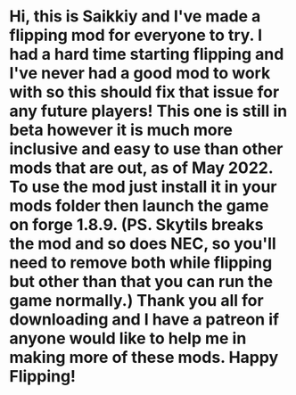 # Hi, this is Saikkiy and I've made a flipping mod for everyone to try. I had a hard time starting flipping and I've never had a good mod to work with so this should fix that issue for any future players! This one is still in beta however it is much more inclusive and easy to use than other mods that are out, as of May 2022. To use the mod just install it in your mods folder then launch the game on forge 1.8.9. (PS. Skytils breaks the mod and so does NEC, so you'll need to remove both while flipping but other than that you can run the game normally.) Thank you all for downloading and I have a patreon if anyone would like to help me in making more of these mods. Happy Flipping!
